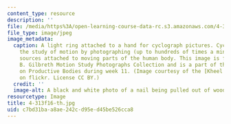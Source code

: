 ```yaml
---
content_type: resource
description: ''
file: /media/https%3A/open-learning-course-data-rc.s3.amazonaws.com/4-313-advanced-studio-on-the-production-of-space-fall-2016/c7bd31baa8ae242cd95ed45be526cca8_4-313f16-th.jpg
file_type: image/jpeg
image_metadata:
  caption: A light ring attached to a hand for cyclograph pictures. Cyclography is
    the study of motion by photographing (up to hundreds of times a minute) light
    sources attached to moving parts of the human body. This image is from the Frank
    B. Gilbreth Motion Study Photographs Collection and is a part of the discussion
    on Productive Bodies during week 11. (Image courtesy of the [Kheel Center](https://flic.kr/p/93yy4L)
    on flickr. License CC BY.)
  credit: ''
  image-alt: A black and white photo of a nail being pulled out of wood with a hammer.
resourcetype: Image
title: 4-313f16-th.jpg
uid: c7bd31ba-a8ae-242c-d95e-d45be526cca8
---
```

